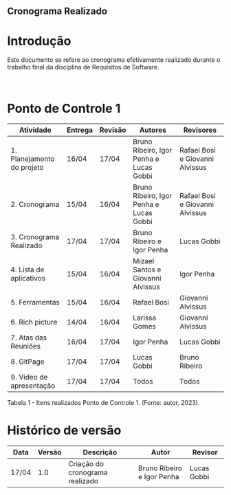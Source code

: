 ## Cronograma Realizado
# Introdução
Este documento se refere ao cronograma efetivamente realizado durante o trabalho final da disciplina de Requisitos de Software.

<br>

# Ponto de Controle 1
| Atividade | Entrega | Revisão | Autores | Revisores |
|-----------|--------|-----|---------|-----------|
| 1. Planejamento do projeto | 16/04 | 17/04 | Bruno Ribeiro, Igor Penha e Lucas Gobbi | Rafael Bosi e Giovanni Alvissus |
| 2. Cronograma |  15/04 | 16/04 | Bruno Ribeiro, Igor Penha e Lucas Gobbi | Rafael Bosi e Giovanni Alvissus |
| 3. Cronograma Realizado | 17/04 | 17/04 | Bruno Ribeiro e Igor Penha | Lucas Gobbi |
| 4. Lista de aplicativos | 15/04 | 16/04 | Mizael Santos e Giovanni Alvissus | Igor Penha |
| 5. Ferramentas | 15/04 | 16/04 | Rafael Bosi | Giovanni Alvissus |
| 6. Rich picture | 14/04 | 16/04 | Larissa Gomes | Giovanni Alvissus |
| 7. Atas das Reuniões | 16/04 | 17/04 | Igor Penha | Lucas Gobbi |
| 8. GitPage | 17/04 | 17/04 | Lucas Gobbi | Bruno Ribeiro |
| 9. Video de apresentação | 17/04 | 17/04 | Todos | Todos |
<div><p>Tabela 1 - Itens realizados Ponto de Controle 1. (Fonte: autor, 2023).</p></div>

# Histórico de versão
| Data | Versão | Descrição | Autor | Revisor |
|------|--------|-----------|-------|---------|
| 17/04 | 1.0 | Criação do cronograma realizado | Bruno Ribeiro e Igor Penha | Lucas Gobbi |